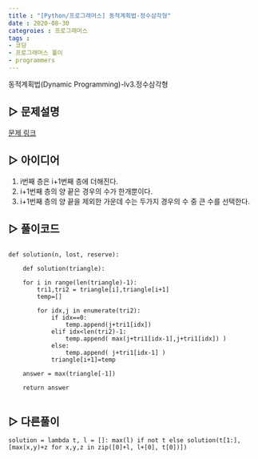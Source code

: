```yaml
---
title : "[Python/프로그래머스] 동적계획법-정수삼각형"
date : 2020-08-30
categroies : 프로그래머스
tags :
- 코딩
- 프로그래머스 풀이
- programmers
---
```


동적계획법(Dynamic Programming)-lv3.정수삼각형


## ▷ 문제설명
[문제 링크]( https://programmers.co.kr/learn/courses/30/lessons/43105 )



## ▷ 아이디어
1. i번째 층은 i+1번째 층에 더해진다.
2. i+1번째 층의 양 끝은 경우의 수가 한개뿐이다.
3. i+1번째 층의 양 끝을 제외한 가운데 수는 두가지 경우의 수 중 큰 수를 선택한다.



## ▷ 풀이코드
```{Python}

def solution(n, lost, reserve):
    
    def solution(triangle):

    for i in range(len(triangle)-1):
        tri1,tri2 = triangle[i],triangle[i+1]
        temp=[]
        
        for idx,j in enumerate(tri2):
            if idx==0:
                temp.append(j+tri1[idx])
            elif idx<len(tri2)-1:
                temp.append( max(j+tri1[idx-1],j+tri1[idx]) )
            else:
                temp.append( j+tri1[idx-1] )
            triangle[i+1]=temp
            
    answer = max(triangle[-1])
    
    return answer
    
```


## ▷ 다른풀이
```{Python}
solution = lambda t, l = []: max(l) if not t else solution(t[1:], [max(x,y)+z for x,y,z in zip([0]+l, l+[0], t[0])])
```
